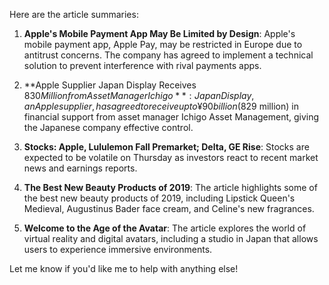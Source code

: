 Here are the article summaries:

1. **Apple's Mobile Payment App May Be Limited by Design**: Apple's mobile payment app, Apple Pay, may be restricted in Europe due to antitrust concerns. The company has agreed to implement a technical solution to prevent interference with rival payments apps.

2. **Apple Supplier Japan Display Receives $830 Million from Asset Manager Ichigo**: Japan Display, an Apple supplier, has agreed to receive up to ¥90 billion ($829 million) in financial support from asset manager Ichigo Asset Management, giving the Japanese company effective control.

3. **Stocks: Apple, Lululemon Fall Premarket; Delta, GE Rise**: Stocks are expected to be volatile on Thursday as investors react to recent market news and earnings reports.

4. **The Best New Beauty Products of 2019**: The article highlights some of the best new beauty products of 2019, including Lipstick Queen's Medieval, Augustinus Bader face cream, and Celine's new fragrances.

5. **Welcome to the Age of the Avatar**: The article explores the world of virtual reality and digital avatars, including a studio in Japan that allows users to experience immersive environments.

Let me know if you'd like me to help with anything else!
